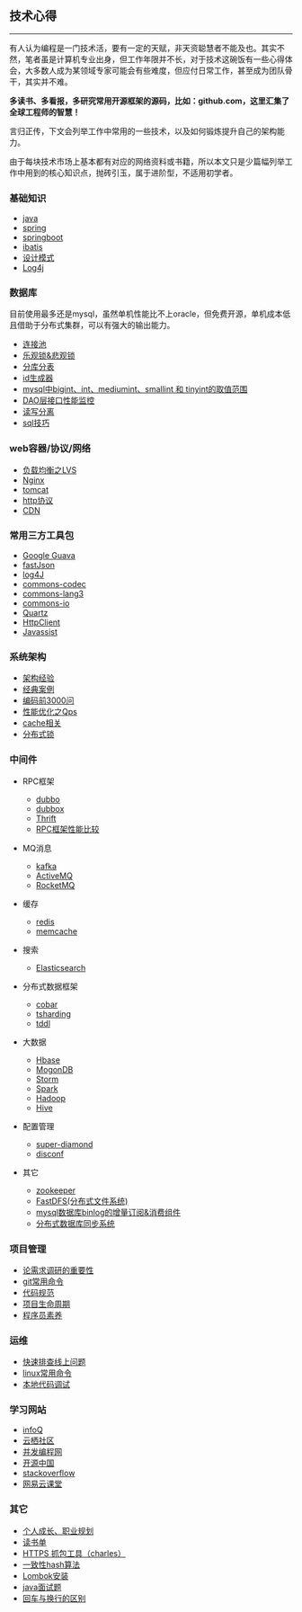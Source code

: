 ## 技术心得

---

有人认为编程是一门技术活，要有一定的天赋，非天资聪慧者不能及也。其实不然，笔者虽是计算机专业出身，但工作年限并不长，对于技术这碗饭有一些心得体会，大多数人成为某领域专家可能会有些难度，但应付日常工作，甚至成为团队骨干，其实并不难。

**多读书、多看报，多研究常用开源框架的源码，比如：github.com，这里汇集了全球工程师的智慧！**

言归正传，下文会列举工作中常用的一些技术，以及如何锻炼提升自己的架构能力。

由于每块技术市场上基本都有对应的网络资料或书籍，所以本文只是少篇幅列举工作中用到的核心知识点，抛砖引玉，属于进阶型，不适用初学者。

### 基础知识
* 	[java](basic-knowledge/java.md)
*  	[spring](basic-knowledge/spring.md)
*  	[springboot](basic-knowledge/springboot.md)
*	[ibatis](basic-knowledge/ibatis.md)
*	[设计模式](basic-knowledge/常用的设计模式.md)
*	[Log4j](basic-knowledge/Log4j.md)


### 数据库
目前使用最多还是mysql，虽然单机性能比不上oracle，但免费开源，单机成本低且借助于分布式集群，可以有强大的输出能力。

*	[连接池](data-base/数据库连接池.md)
* 	[乐观锁&悲观锁](data-base/锁机制.md)
* 	[分库分表](data-base/分库分表.md)
* 	[id生成器](data-base/id生成器.md)
* 	[mysql中bigint、int、mediumint、smallint 和 tinyint的取值范围](data-base/bigint类型.md)
* 	[DAO层接口性能监控](data-base/DAO层接口性能监控.md)
* 	[读写分离](http://blog.csdn.net/itomge/article/details/6909240)
* 	[sql技巧](data-base/sql技巧.md)

### web容器/协议/网络

* [负载均衡之LVS](system-architecture/LVS.md)
* [Nginx](web/Nginx.md)
* [tomcat](web/tomcat.md)
* [http协议](web/http协议.md)
* [CDN](system-architecture/CDN.md)


### 常用三方工具包

* [Google Guava](open-source-framework/Goole-Guava.md)
* [fastJson](open-source-framework/fastJson.md)
* [log4J](http://blog.csdn.net/itomge/article/details/17913607)
* [commons-codec](open-source-framework/commons-codec.md)
* [commons-lang3](open-source-framework/commons-lang3.md)
* [commons-io](open-source-framework/commons-io.md)
* [Quartz](open-source-framework/Quartz.md)
* [HttpClient](open-source-framework/HttpClient.md)
* [Javassist](http://blog.csdn.net/itomge/article/details/7671294)



### 系统架构 

* [架构经验](system-architecture/架构经验.md)
* [经典案例](system-architecture/经典案例.md)
* [编码前3000问](system-architecture/编码前3000问.md)
* [性能优化之Qps](system-architecture/性能优化之Qps.md)
* [cache相关](system-architecture/cache相关.md)
* [分布式锁](system-architecture/分布式锁.md)

### 中间件

*	RPC框架
	* [dubbo](middle-software/dubbo.md)
	* [dubbox](https://www.oschina.net/p/dubbox)
	* [Thrift](https://github.com/apache/thrift)
	* [RPC框架性能比较](http://mp.weixin.qq.com/s/iw9-UaZZl3gCqKAw2Mxz6A)

*   MQ消息
	* [kafka](middle-software/kafka.md)
	* [ActiveMQ](https://github.com/apache/activemq)
	* [RocketMQ](https://github.com/apache/incubator-rocketmq)

*   缓存
	* [redis](open-source-framework/redis.md)
	* [memcache](http://blog.csdn.net/itomge/article/details/8035197)

*   搜索
	* [Elasticsearch](middle-software/elasticsearch.md)

*   分布式数据框架
	* [cobar](middle-software/cobar.md)
	* [tsharding](middle-software/tsharding.md)
	* [tddl](https://github.com/alibaba/tb_tddl)

*   大数据
	* [Hbase](middle-software/Hbase.md)
	* [MogonDB](middle-software/MogonDB.md)
	* [Storm](middle-software/Storm.md)
	* [Spark](middle-software/Spark.md)
	* [Hadoop](middle-software/Hadoop.md)
	* [Hive](middle-software/Hive.md)
	
*   配置管理

	* [super-diamond](other/super-diamond源码分析.md)
	* [disconf](https://www.oschina.net/p/disconf)
	

*  其它
	* [zookeeper](middle-software/zookeeper.md)
	* [FastDFS(分布式文件系统)](https://www.oschina.net/p/fastdfs)
	* [mysql数据库binlog的增量订阅&消费组件](https://github.com/alibaba/canal)
	* [分布式数据库同步系统](https://github.com/alibaba/otter)


### 项目管理

* [论需求调研的重要性](project-management/论需求调研的重要性.md)
* [git常用命令](project-management/git常用命令.md)
* [代码规范](project-management/代码规范.md)
* [项目生命周期](project-management/项目生命周期.md)
* [程序员素养](project-management/程序员素养.md)

### 运维

*	[快速排查线上问题](ops/online-question.md)
*	[linux常用命令](ops/linux常用命令.md)
*	[本地代码调试](ops/本地代码调试.md)


### 学习网站

* [infoQ](http://www.infoq.com/cn/)
* [云栖社区](https://yq.aliyun.com/)
* [并发编程网](http://ifeve.com/)
* [开源中国](http://www.oschina.net/)
* [stackoverflow](http://stackoverflow.com/)
* [网易云课堂](http://study.163.com/)


### 其它

*   [个人成长、职业规划](other/person.md)
*   [读书单](other/book.md)
*	[HTTPS 抓包工具（charles）](http://blog.vetcafe.net/2013/12/charlesproxyiphonehttps.html)
*	[一致性hash算法](other/一致性hash.md)
*	[Lombok安装](http://www.blogjava.net/fancydeepin/archive/2012/07/12/382933.html)
*	[java面试题](other/java-interview.md)
*	[回车与换行的区别](other/回车与换行的区别.md)

